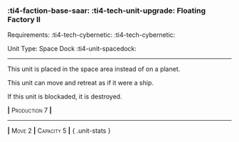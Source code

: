 ### :ti4-faction-base-saar: :ti4-tech-unit-upgrade: **Floating Factory II**

Requirements: :ti4-tech-cybernetic: :ti4-tech-cybernetic:

Unit Type: Space Dock :ti4-unit-spacedock:

---

This unit is placed in the space area instead of on a planet.

This unit can move and retreat as if it were a ship.

If this unit is blockaded, it is destroyed.

__|__ <span style="font-variant:small-caps;">Production 7</span> __|__

---

__|__ <span style="font-variant:small-caps;">Move 2</span> __|__ <span style="font-variant:small-caps;">Capacity 5</span> __|__
{ .unit-stats }
